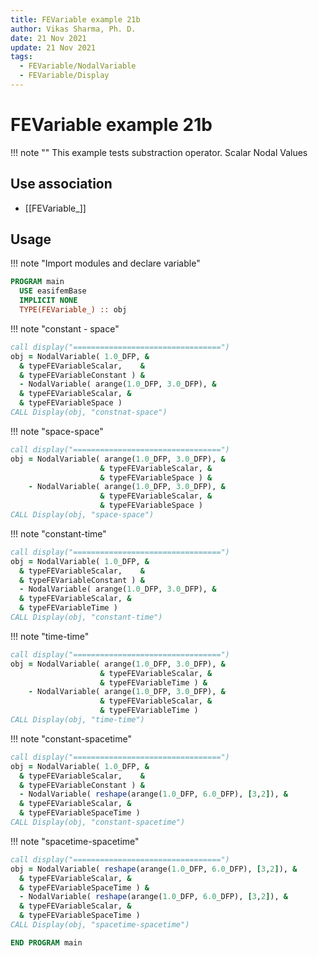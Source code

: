 ```yaml
---
title: FEVariable example 21b
author: Vikas Sharma, Ph. D.
date: 21 Nov 2021
update: 21 Nov 2021
tags:
  - FEVariable/NodalVariable
  - FEVariable/Display
---
```


# FEVariable example 21b

!!! note ""
This example tests substraction operator. Scalar Nodal Values

## Use association

- [[FEVariable_]]

## Usage

!!! note "Import modules and declare variable"

```fortran
PROGRAM main
  USE easifemBase
  IMPLICIT NONE
  TYPE(FEVariable_) :: obj
```

!!! note "constant - space"

```fortran
call display("=================================")
obj = NodalVariable( 1.0_DFP, &
  & typeFEVariableScalar,    &
  & typeFEVariableConstant ) &
  - NodalVariable( arange(1.0_DFP, 3.0_DFP), &
  & typeFEVariableScalar, &
  & typeFEVariableSpace )
CALL Display(obj, "constnat-space")
```

!!! note "space-space"

```fortran
call display("=================================")
obj = NodalVariable( arange(1.0_DFP, 3.0_DFP), &
                    & typeFEVariableScalar, &
                    & typeFEVariableSpace ) &
    - NodalVariable( arange(1.0_DFP, 3.0_DFP), &
                    & typeFEVariableScalar, &
                    & typeFEVariableSpace )
CALL Display(obj, "space-space")
```

!!! note "constant-time"

```fortran
call display("=================================")
obj = NodalVariable( 1.0_DFP, &
  & typeFEVariableScalar,    &
  & typeFEVariableConstant ) &
  - NodalVariable( arange(1.0_DFP, 3.0_DFP), &
  & typeFEVariableScalar, &
  & typeFEVariableTime )
CALL Display(obj, "constant-time")
```

!!! note "time-time"

```fortran
call display("=================================")
obj = NodalVariable( arange(1.0_DFP, 3.0_DFP), &
                    & typeFEVariableScalar, &
                    & typeFEVariableTime ) &
    - NodalVariable( arange(1.0_DFP, 3.0_DFP), &
                    & typeFEVariableScalar, &
                    & typeFEVariableTime )
CALL Display(obj, "time-time")
```

!!! note "constant-spacetime"

```fortran
call display("=================================")
obj = NodalVariable( 1.0_DFP, &
  & typeFEVariableScalar,    &
  & typeFEVariableConstant ) &
  - NodalVariable( reshape(arange(1.0_DFP, 6.0_DFP), [3,2]), &
  & typeFEVariableScalar, &
  & typeFEVariableSpaceTime )
CALL Display(obj, "constant-spacetime")
```

!!! note "spacetime-spacetime"

```fortran
call display("=================================")
obj = NodalVariable( reshape(arange(1.0_DFP, 6.0_DFP), [3,2]), &
  & typeFEVariableScalar, &
  & typeFEVariableSpaceTime ) &
  - NodalVariable( reshape(arange(1.0_DFP, 6.0_DFP), [3,2]), &
  & typeFEVariableScalar, &
  & typeFEVariableSpaceTime )
CALL Display(obj, "spacetime-spacetime")
```

```fortran
END PROGRAM main
```
